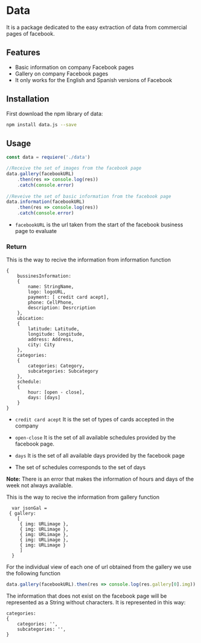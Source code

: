 # Data

It is a package dedicated to the easy extraction of data from commercial pages of facebook.

## Features
- Basic information on company Facebook pages
- Gallery on company Facebook pages
- It only works for the English and Spanish versions of Facebook

## Installation

First download the npm library of data:
``` bash
npm install data.js --save
```

## Usage

```js
const data = requiere('./data')

//Receive the set of images from the facebook page
data.gallery(facebookURL)
	.then(res => console.log(res))
    .catch(console.error)
    
//Reveive the set of basic information from the facebook page
data.information(facebookURL)
	.then(res => console.log(res))
    .catch(console.error)
```

- `facebookURL` is the url taken from the start of the facebook business page to evaluate

### Return

This is the way to recive the information from information function
```
{ 
	bussinesInformation:
	{
		name: StringName,
		logo: logoURL,
		payment: [ credit card acept],
		phone: CellPhone,
		description: Desrcription 
	},
	ubication:
	{
		latitude: Latitude,
		longitude: longitude,
		address: Address,
		city: City 
	},
	categories: 
	{ 
		categories: Category,
		subcategories: Subcategory 
	},
	schedule: 
	{ 
		hour: [open - close],
		days: [days] 
	} 
}
```
- `credit card acept` It is the set of types of cards accepted in the company
- `open-close` It is the set of all available schedules provided by the facebook page.

- `days` It is the set of all available days provided by the facebook page
- The set of schedules corresponds to the set of days

**Note:** There is an error that makes the information of hours and days of the week not always available. 

This is the way to recive the information from gallery function
```
  var jsonGal = 
 { gallery:   
 	[ 	 
     { img: URLimage },
     { img: URLimage },
     { img: URLimage },
     { img: URLimage },
     { img: URLimage }
     ]
  }
```
For the individual view of each one of url obtained from the gallery we use the following function

```js
data.gallery(facebookURL).then(res => console.log(res.gallery[0].img))
```

The information that does not exist on the facebook page will be represented as a String without characters. It is represented in this way: 

```
categories: 
{ 
	categories: '',
	subcategories: '', 
}
```


